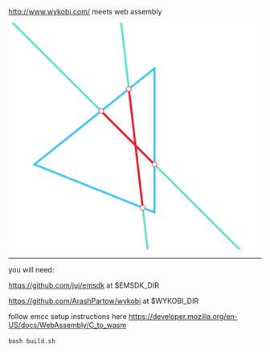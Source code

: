 
http://www.wykobi.com/ meets web assembly

![line clipping](demos/line_clipping_demo.png)

------

you will need:

https://github.com/juj/emsdk at $EMSDK_DIR

https://github.com/ArashPartow/wykobi at $WYKOBI_DIR

follow emcc setup instructions here
https://developer.mozilla.org/en-US/docs/WebAssembly/C_to_wasm

`bash build.sh`
